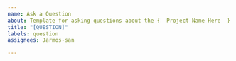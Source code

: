 ```yaml
---
name: Ask a Question
about: Template for asking questions about the {  Project Name Here  }
title: "[QUESTION]"
labels: question
assignees: Jarmos-san

---
```



